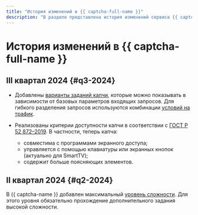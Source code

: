 ```yaml
---
title: "История изменений в {{ captcha-full-name }}"
description: "В разделе представлена история изменений сервиса {{ captcha-name }}."
---
```


# История изменений в {{ captcha-full-name }}

## III квартал 2024 {#q3-2024}

* Добавлены [варианты заданий капчи](./concepts/captcha-variants.md), которые можно показывать в зависимости от базовых параметров входящих запросов. Для гибкого разделения запросов используются комбинации [условий на трафик](./concepts/captcha-variants.md#traffic-conditions).
   
* Реализованы критерии доступности капчи в соответствии с [ГОСТ Р 52 872–2019](https://protect.gost.ru/document1.aspx?control=31&id=233736). В частности, теперь капча:
  * совместима с программами экранного доступа;
  * управляется с помощью клавиатуры или экранных кнопок (актуально для SmartTV);
  * содержит больше поясняющих элементов.

## II квартал 2024 {#q2-2024}

В {{ captcha-name }} добавлен максимальный [уровень сложности](concepts/tasks.md#task-difficulty). Для этого уровня обязательно прохождение дополнительного задания высокой сложности.